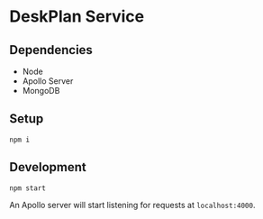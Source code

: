 # DeskPlan Service

## Dependencies

-   Node
-   Apollo Server
-   MongoDB

## Setup

    npm i

## Development

    npm start

An Apollo server will start listening for requests at `localhost:4000`.
